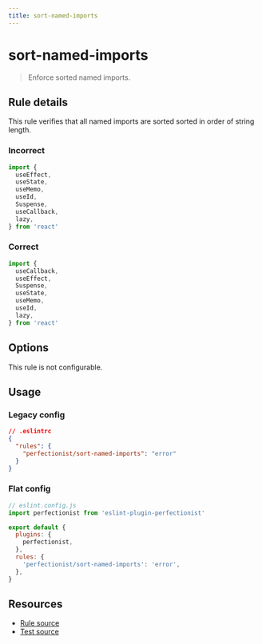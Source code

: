 ```yaml
---
title: sort-named-imports
---
```


# sort-named-imports

> Enforce sorted named imports.

## Rule details

This rule verifies that all named imports are sorted sorted in order of string length.

### Incorrect

```ts
import {
  useEffect,
  useState,
  useMemo,
  useId,
  Suspense,
  useCallback,
  lazy,
} from 'react'
```

### Correct

```ts
import {
  useCallback,
  useEffect,
  Suspense,
  useState,
  useMemo,
  useId,
  lazy,
} from 'react'
```

## Options

This rule is not configurable.

## Usage

### Legacy config

```json
// .eslintrc
{
  "rules": {
    "perfectionist/sort-named-imports": "error"
  }
}
```

### Flat config

```js
// eslint.config.js
import perfectionist from 'eslint-plugin-perfectionist'

export default {
  plugins: {
    perfectionist,
  },
  rules: {
    'perfectionist/sort-named-imports': 'error',
  },
}
```

## Resources

- [Rule source](https://github.com/azat-io/eslint-plugin-perfectionist/blob/main/rules/sort-named-imports.ts)
- [Test source](https://github.com/azat-io/eslint-plugin-perfectionist/blob/main/test/sort-named-imports.test.ts)
